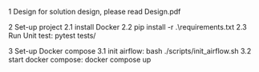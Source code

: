 1 Design
for solution design, please read Design.pdf

2 Set-up project
2.1 install Docker
2.2 pip install -r .\requirements.txt
2.3 Run Unit test: pytest tests/

3 Set-up Docker compose
3.1 init airflow: bash ./scripts/init_airflow.sh
3.2 start docker compose: docker compose up